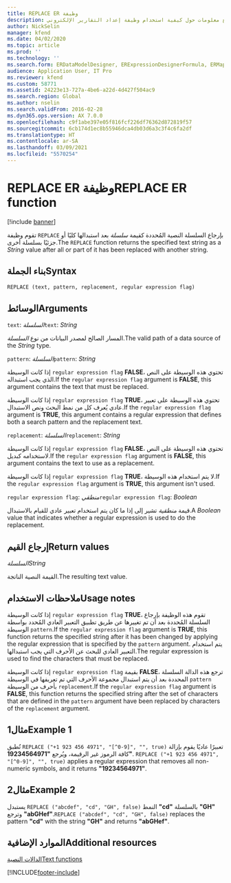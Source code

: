 ```yaml
---
title: REPLACE ER وظيفة
description: يوفر هذا الموضوع معلومات حول كيفية استخدام وظيفة إعداد التقارير الإلكتروني REPLACE (ER).
author: NickSelin
manager: kfend
ms.date: 04/02/2020
ms.topic: article
ms.prod: ''
ms.technology: ''
ms.search.form: ERDataModelDesigner, ERExpressionDesignerFormula, ERMappedFormatDesigner, ERModelMappingDesigner
audience: Application User, IT Pro
ms.reviewer: kfend
ms.custom: 58771
ms.assetid: 24223e13-727a-4be6-a22d-4d427f504ac9
ms.search.region: Global
ms.author: nselin
ms.search.validFrom: 2016-02-28
ms.dyn365.ops.version: AX 7.0.0
ms.openlocfilehash: c9f1abe397e05f816fcf226df76362d872819f57
ms.sourcegitcommit: 6cb174d1ec8b55946dca4db03d6a3c3f4c6fa2df
ms.translationtype: HT
ms.contentlocale: ar-SA
ms.lasthandoff: 03/09/2021
ms.locfileid: "5570254"
---
```

# <a name="replace-er-function"></a><span data-ttu-id="d8585-103">REPLACE ER وظيفة</span><span class="sxs-lookup"><span data-stu-id="d8585-103">REPLACE ER function</span></span>

[!include [banner](../includes/banner.md)]

<span data-ttu-id="d8585-104">تقوم وظيفة `REPLACE` بإرجاع السلسلة النصية المُحددة كقيمة *سلسلة* بعد استبدالها كليًا أو جزئيًا بسلسلة أخرى.</span><span class="sxs-lookup"><span data-stu-id="d8585-104">The `REPLACE` function returns the specified text string as a *String* value after all or part of it has been replaced with another string.</span></span>

## <a name="syntax"></a><span data-ttu-id="d8585-105">بناء الجملة</span><span class="sxs-lookup"><span data-stu-id="d8585-105">Syntax</span></span>

```vb
REPLACE (text, pattern, replacement, regular expression flag)
```

## <a name="arguments"></a><span data-ttu-id="d8585-106">الوسائط</span><span class="sxs-lookup"><span data-stu-id="d8585-106">Arguments</span></span>

<span data-ttu-id="d8585-107">`text`: *السلسلة*</span><span class="sxs-lookup"><span data-stu-id="d8585-107">`text`: *String*</span></span>

<span data-ttu-id="d8585-108">المسار الصالح لمصدر البيانات من نوع *السلسلة*.</span><span class="sxs-lookup"><span data-stu-id="d8585-108">The valid path of a data source of the *String* type.</span></span>

<span data-ttu-id="d8585-109">`pattern`: *السلسلة*</span><span class="sxs-lookup"><span data-stu-id="d8585-109">`pattern`: *String*</span></span>

<span data-ttu-id="d8585-110">إذا كانت الوسيطة `regular expression flag` **FALSE**، تحتوي هذه الوسيطة على النص الذي يجب استبداله.</span><span class="sxs-lookup"><span data-stu-id="d8585-110">If the `regular expression flag` argument is **FALSE**, this argument contains the text that must be replaced.</span></span>

<span data-ttu-id="d8585-111">إذا كانت الوسيطة `regular expression flag` **TRUE**، تحتوي هذه الوسيطة على تعبير عادي يُعرف كل من نمط البحث ونص الاستبدال.</span><span class="sxs-lookup"><span data-stu-id="d8585-111">If the `regular expression flag` argument is **TRUE**, this argument contains a regular expression that defines both a search pattern and the replacement text.</span></span>

<span data-ttu-id="d8585-112">`replacement`: *السلسلة*</span><span class="sxs-lookup"><span data-stu-id="d8585-112">`replacement`: *String*</span></span>

<span data-ttu-id="d8585-113">إذا كانت الوسيطة `regular expression flag` **FALSE**، تحتوي هذه الوسيطة على النص لاستخدامه كبديل.</span><span class="sxs-lookup"><span data-stu-id="d8585-113">If the `regular expression flag` argument is **FALSE**, this argument contains the text to use as a replacement.</span></span>

<span data-ttu-id="d8585-114">إذا كانت الوسيطة `regular expression flag` **TRUE**، لا يتم استخدام هذه الوسيطة.</span><span class="sxs-lookup"><span data-stu-id="d8585-114">If the `regular expression flag` argument is **TRUE**, this argument isn't used.</span></span>

<span data-ttu-id="d8585-115">`regular expression flag`: *منطقي*</span><span class="sxs-lookup"><span data-stu-id="d8585-115">`regular expression flag`: *Boolean*</span></span>

<span data-ttu-id="d8585-116">قيمة *منطقية* تشير إلى إذا ما كان يتم استخدام تعبير عادي للقيام بالاستبدال.</span><span class="sxs-lookup"><span data-stu-id="d8585-116">A *Boolean* value that indicates whether a regular expression is used to do the replacement.</span></span>

## <a name="return-values"></a><span data-ttu-id="d8585-117">إرجاع القيم</span><span class="sxs-lookup"><span data-stu-id="d8585-117">Return values</span></span>

<span data-ttu-id="d8585-118">*السلسلة*</span><span class="sxs-lookup"><span data-stu-id="d8585-118">*String*</span></span>

<span data-ttu-id="d8585-119">القيمة النصية الناتجة.</span><span class="sxs-lookup"><span data-stu-id="d8585-119">The resulting text value.</span></span>

## <a name="usage-notes"></a><span data-ttu-id="d8585-120">ملاحظات الاستخدام</span><span class="sxs-lookup"><span data-stu-id="d8585-120">Usage notes</span></span>

<span data-ttu-id="d8585-121">إذا كانت الوسيطة `regular expression flag` **TRUE**، تقوم هذه الوظيفة بإرجاع السلسلة المُحددة بعد أن تم تغييرها عن طريق تطبيق التعبير العادي المُحدد بواسطة الوسيطة `pattern`.</span><span class="sxs-lookup"><span data-stu-id="d8585-121">If the `regular expression flag` argument is **TRUE**, this function returns the specified string after it has been changed by applying the regular expression that is specified by the `pattern` argument.</span></span> <span data-ttu-id="d8585-122">يتم استخدام التعبير العادي للبحث عن الأحرف التي يجب استبدالها.</span><span class="sxs-lookup"><span data-stu-id="d8585-122">The regular expression is used to find the characters that must be replaced.</span></span>

<span data-ttu-id="d8585-123">إذا كانت الوسيطة `regular expression flag` بقيمة **FALSE**، ترجع هذه الدالة السلسلة المحددة بعد أن يتم استبدال مجموعة الأحرف التي تم تعريفها في الوسيطة `pattern` بأحرف من الوسيطة `replacement`.</span><span class="sxs-lookup"><span data-stu-id="d8585-123">If the `regular expression flag` argument is **FALSE**, this function returns the specified string after the set of characters that are defined in the `pattern` argument have been replaced by characters of the `replacement` argument.</span></span> 

## <a name="example-1"></a><span data-ttu-id="d8585-124">مثال1</span><span class="sxs-lookup"><span data-stu-id="d8585-124">Example 1</span></span>

<span data-ttu-id="d8585-125">تُطبق `REPLACE ("+1 923 456 4971", "[^0-9]", "", true)` تعبيرًا عاديًا يقوم بإزالة كافة الرموز غير الرقيمة، ويُرجع **"19234564971"**. </span><span class="sxs-lookup"><span data-stu-id="d8585-125">`REPLACE ("+1 923 456 4971", "[^0-9]", "", true)` applies a regular expression that removes all non-numeric symbols, and it returns **"19234564971"**.</span></span> 

## <a name="example-2"></a><span data-ttu-id="d8585-126">مثال2</span><span class="sxs-lookup"><span data-stu-id="d8585-126">Example 2</span></span>

<span data-ttu-id="d8585-127">يستبدل `REPLACE ("abcdef", "cd", "GH", false)` النمط **"cd"** بالسلسلة **"GH"** وترجع **"abGHef"**.</span><span class="sxs-lookup"><span data-stu-id="d8585-127">`REPLACE ("abcdef", "cd", "GH", false)` replaces the pattern **"cd"** with the string **"GH"** and returns **"abGHef"**.</span></span>

## <a name="additional-resources"></a><span data-ttu-id="d8585-128">الموارد الإضافية</span><span class="sxs-lookup"><span data-stu-id="d8585-128">Additional resources</span></span>

[<span data-ttu-id="d8585-129">الدالات النصية</span><span class="sxs-lookup"><span data-stu-id="d8585-129">Text functions</span></span>](er-functions-category-text.md)


[!INCLUDE[footer-include](../../../includes/footer-banner.md)]